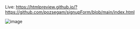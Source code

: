 Live: https://htmlpreview.github.io/?https://github.com/pozsegam/signupForm/blob/main/index.html

![image](https://user-images.githubusercontent.com/97035194/158416317-0080546c-7358-4efe-a22d-ece27be96902.png)

